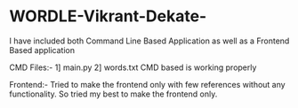 # WORDLE-Vikrant-Dekate-
I have included both Command Line Based Application as well as a Frontend Based application


CMD Files:-
1] main.py
2] words.txt
CMD based is working properly

Frontend:-
Tried to make the frontend only with few references without any functionality. So tried my best to make the frontend only.
